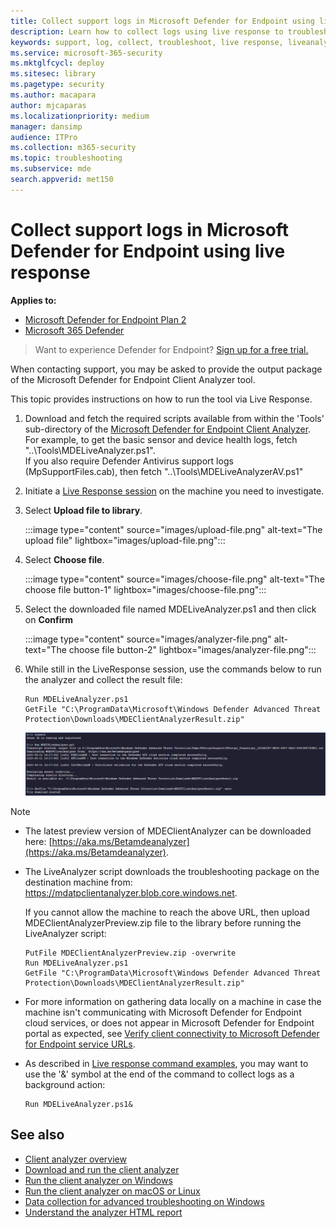 ```yaml
---
title: Collect support logs in Microsoft Defender for Endpoint using live response
description: Learn how to collect logs using live response to troubleshoot Microsoft Defender for Endpoint issues
keywords: support, log, collect, troubleshoot, live response, liveanalyzer, analyzer, live, response
ms.service: microsoft-365-security
ms.mktglfcycl: deploy
ms.sitesec: library
ms.pagetype: security
ms.author: macapara
author: mjcaparas
ms.localizationpriority: medium
manager: dansimp
audience: ITPro
ms.collection: m365-security
ms.topic: troubleshooting
ms.subservice: mde
search.appverid: met150
---
```


# Collect support logs in Microsoft Defender for Endpoint using live response


**Applies to:**
- [Microsoft Defender for Endpoint Plan 2](https://go.microsoft.com/fwlink/?linkid=2154037)
- [Microsoft 365 Defender](https://go.microsoft.com/fwlink/?linkid=2118804)

> Want to experience Defender for Endpoint? [Sign up for a free trial.](https://signup.microsoft.com/create-account/signup?products=7f379fee-c4f9-4278-b0a1-e4c8c2fcdf7e&ru=https://aka.ms/MDEp2OpenTrial?ocid=docs-wdatp-pullalerts-abovefoldlink)


When contacting support, you may be asked to provide the output package of the Microsoft Defender for Endpoint Client Analyzer tool.

This topic provides instructions on how to run the tool via Live Response.

1. Download and fetch the required scripts available from within the 'Tools' sub-directory of the [Microsoft Defender for Endpoint Client Analyzer](https://aka.ms/BetaMDEAnalyzer). <br>
For example, to get the basic sensor and device health logs, fetch "..\Tools\MDELiveAnalyzer.ps1".<br>
If you also require Defender Antivirus support logs (MpSupportFiles.cab), then fetch "..\Tools\MDELiveAnalyzerAV.ps1" 

2. Initiate a [Live Response session](live-response.md#initiate-a-live-response-session-on-a-device) on the machine you need to investigate.

3. Select **Upload file to library**.

   :::image type="content" source="images/upload-file.png" alt-text="The upload file" lightbox="images/upload-file.png":::

4. Select **Choose file**.

   :::image type="content" source="images/choose-file.png" alt-text="The choose file button-1" lightbox="images/choose-file.png":::

5. Select the downloaded file named MDELiveAnalyzer.ps1 and then click on **Confirm**

   :::image type="content" source="images/analyzer-file.png" alt-text="The choose file button-2" lightbox="images/analyzer-file.png":::

6. While still in the LiveResponse session, use the commands below to run the analyzer and collect the result file:

    ```console
    Run MDELiveAnalyzer.ps1
    GetFile "C:\ProgramData\Microsoft\Windows Defender Advanced Threat Protection\Downloads\MDEClientAnalyzerResult.zip"
    ```

    [![Image of commands.](images/analyzer-commands.png)](images/analyzer-commands.png#lightbox)

> [!NOTE]
>
> - The latest preview version of MDEClientAnalyzer can be downloaded here: [https://aka.ms/Betamdeanalyzer](https://aka.ms/Betamdeanalyzer).
>
> - The LiveAnalyzer script downloads the troubleshooting package on the destination machine from: https://mdatpclientanalyzer.blob.core.windows.net.
>
>   If you cannot allow the machine to reach the above URL, then upload MDEClientAnalyzerPreview.zip file to the library before running the LiveAnalyzer script:
>
>   ```console
>   PutFile MDEClientAnalyzerPreview.zip -overwrite
>   Run MDELiveAnalyzer.ps1
>   GetFile "C:\ProgramData\Microsoft\Windows Defender Advanced Threat Protection\Downloads\MDEClientAnalyzerResult.zip"
>   ```
>
> - For more information on gathering data locally on a machine in case the machine isn't communicating with Microsoft Defender for Endpoint cloud services, or does not appear in Microsoft Defender for Endpoint portal as expected, see [Verify client connectivity to Microsoft Defender for Endpoint service URLs](configure-proxy-internet.md#verify-client-connectivity-to-microsoft-defender-for-endpoint-service-urls).
> 
> - As described in [Live response command examples](live-response-command-examples.md), you may want to use the '&' symbol at the end of the command to collect logs as a background action:
>   ```console
>   Run MDELiveAnalyzer.ps1&
>   ```


## See also
- [Client analyzer overview](overview-client-analyzer.md)
- [Download and run the client analyzer](download-client-analyzer.md)
- [Run the client analyzer on Windows](run-analyzer-windows.md)
- [Run the client analyzer on macOS or Linux](run-analyzer-macos-linux.md)
- [Data collection for advanced troubleshooting on Windows](data-collection-analyzer.md)
- [Understand the analyzer HTML report](analyzer-report.md)
